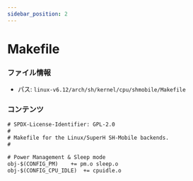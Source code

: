 ```yaml
---
sidebar_position: 2
---
```

# Makefile

### ファイル情報

- パス: `linux-v6.12/arch/sh/kernel/cpu/shmobile/Makefile`

### コンテンツ

```txt
# SPDX-License-Identifier: GPL-2.0
#
# Makefile for the Linux/SuperH SH-Mobile backends.
#

# Power Management & Sleep mode
obj-$(CONFIG_PM)	+= pm.o sleep.o
obj-$(CONFIG_CPU_IDLE)	+= cpuidle.o

```
